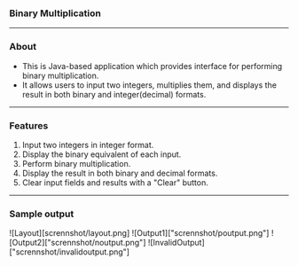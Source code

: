 ### Binary Multiplication
---
### About
- This is Java-based application which provides interface for performing binary multiplication. 
- It allows users to input two integers, multiplies them, and displays the result in both binary and integer(decimal) formats.
---
### Features
1. Input two integers in integer format.
2. Display the binary equivalent of each input.
3. Perform binary multiplication.
4. Display the result in both binary and decimal formats.
5. Clear input fields and results with a "Clear" button.
---
### Sample output
![Layout][scrennshot/layout.png]
![Output1]["scrennshot/poutput.png"]
![Output2]["scrennshot/noutput.png"]
![InvalidOutput]["scrennshot/invalidoutput.png"]
